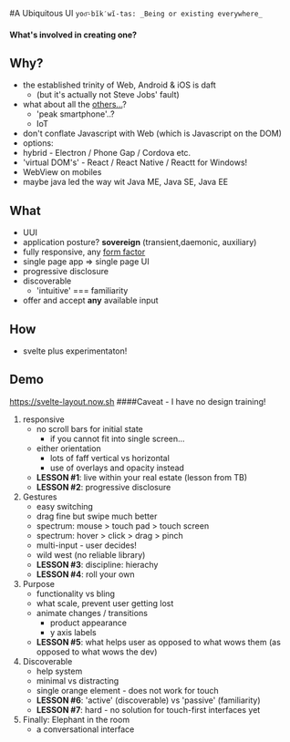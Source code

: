 #A Ubiquitous UI
`yoo͞-bĭk′wĭ-tas: _Being or existing everywhere_`

#### What's involved in creating one?

## Why?
* the established trinity of Web, Android & iOS is daft
  * (but it's actually not Steve Jobs' fault)
* what about all the [others...](./devices.gif)?
  * 'peak smartphone'..?
  * IoT
* don't conflate Javascript with Web (which is Javascript on the DOM)
* options:
 * hybrid - Electron / Phone Gap / Cordova etc.
 * 'virtual DOM's' - React / React Native / Reactt for Windows!
 * WebView on mobiles
 * maybe java led the way wit Java ME, Java SE, Java EE
 

 ## What
 * UUI
 * application posture? **sovereign** (transient,daemonic, auxiliary)
 * fully responsive, any [form factor](./form_factors.gif)
 * single page app => single page UI
 * progressive disclosure
 * discoverable
   * 'intuitive' === familiarity
* offer and accept __any__ available input
 
 
 ## How
 * svelte plus experimentaton!
 
 ## Demo
 https://svelte-layout.now.sh
 ####Caveat - I have no design training!
 
 1. responsive
    * no scroll bars for initial state
      * if you cannot fit into single screen...
    * either orientation
      * lots of faff vertical vs horizontal
      * use of overlays and opacity instead
    * **LESSON #1**: live within your real estate (lesson from TB)
    * **LESSON #2**: progressive disclosure
 1. Gestures
    * easy switching
    * drag fine but swipe much better
    * spectrum: mouse > touch pad > touch screen
    * spectrum: hover > click > drag > pinch
    * multi-input - user decides!
    * wild west (no reliable library)
    * **LESSON #3**: discipline: hierachy 
    * **LESSON #4**: roll your own
1. Purpose
    * functionality vs bling
    * what scale, prevent user getting lost  
    * animate changes / transitions
      * product appearance
      * y axis labels
    * **LESSON #5**: what helps user as opposed to what wows them (as opposed to what wows the dev)
1. Discoverable
   * help system
   * minimal vs distracting 
   * single orange element - does not work for touch
    * **LESSON #6**: 'active' (discoverable) vs 'passive' (familiarity)
    * **LESSON #7**: hard - no solution for touch-first interfaces yet 
1. Finally: Elephant in the room
    * a conversational interface
